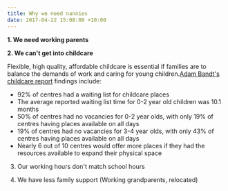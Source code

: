 ```yaml
---
title: Why we need nannies
date: 2017-04-22 15:08:00 +10:00
---
```


**1. We need working parents**


**2. We can't get into childcare**

Flexible, high quality, affordable childcare is essential if families are to balance the demands of work and caring for young children.[Adam Bandt's childcare report](https://d3n8a8pro7vhmx.cloudfront.net/melbourne/pages/6880/attachments/original/1452052790/!2015_Childcare_Survey_Report.pdf?1452052790) findings include: 

* 92% of centres had a waiting list for childcare places
* The average reported waiting list time for 0-2 year old children was 10.1 months
* 50% of centres had no vacancies for 0-2 year olds, with only 19% of centres having places available on all days
* 19% of centres had no vacancies for 3-4 year olds, with only 43% of centres having places available on all days
* Nearly 6 out of 10 centres would offer more places if they had the resources available to expand their physical space

3. Our working hours don't match school hours

4. We have less family support (Working grandparents, relocated)